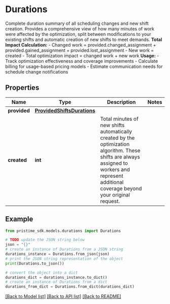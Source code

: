 # Durations

Complete duration summary of all scheduling changes and new shift creation.  Provides a comprehensive view of how many minutes of work were affected by the optimization, split between modifications to your existing shifts and automatic creation of new shifts to meet demands.  **Total Impact Calculation:** - Changed work = provided.changed_assignment + provided.gained_assignment + provided.lost_assignment - New work = created - Total optimization impact = changed work + new work  **Usage:** - Track optimization effectiveness and coverage improvements - Calculate billing for usage-based pricing models - Estimate communication needs for schedule change notifications

## Properties

Name | Type | Description | Notes
------------ | ------------- | ------------- | -------------
**provided** | [**ProvidedShiftsDurations**](ProvidedShiftsDurations.md) |  | 
**created** | **int** | Total minutes of new shifts automatically created by the optimization algorithm. These shifts are always assigned to workers and represent additional coverage beyond your original request. | 

## Example

```python
from pristime_sdk.models.durations import Durations

# TODO update the JSON string below
json = "{}"
# create an instance of Durations from a JSON string
durations_instance = Durations.from_json(json)
# print the JSON string representation of the object
print(Durations.to_json())

# convert the object into a dict
durations_dict = durations_instance.to_dict()
# create an instance of Durations from a dict
durations_from_dict = Durations.from_dict(durations_dict)
```
[[Back to Model list]](../README.md#documentation-for-models) [[Back to API list]](../README.md#documentation-for-api-endpoints) [[Back to README]](../README.md)


